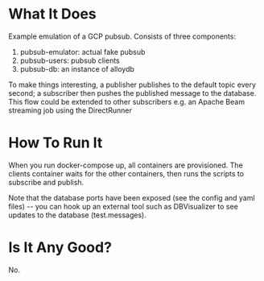 # What It Does
Example emulation of a GCP pubsub.  Consists of three components:

1. pubsub-emulator: actual fake pubsub
2. pubsub-users: pubsub clients
3. pubsub-db: an instance of alloydb

To make things interesting, a publisher publishes to the default topic every second; a subscriber then pushes the published message to the database.  This flow could be extended to other subscribers e.g. an Apache Beam streaming job using the DirectRunner

# How To Run It
When you run docker-compose up, all containers are provisioned.  The clients container waits for the other containers, then runs the scripts to subscribe and publish.

Note that the database ports have been exposed (see the config and yaml files) -- you can hook up an external tool such as DBVisualizer to see updates to the database (test.messages).

# Is It Any Good?
No.
